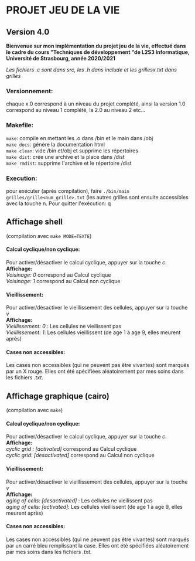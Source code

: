 # PROJET JEU DE LA VIE
 
## Version 4.0

**Bienvenue sur mon implémentation du projet jeu de la vie, effectué dans le cadre du cours "Techniques de développement "de L2S3 Informatique, Université de Strasbourg, année 2020/2021**

*Les fichiers .c sont dans src, les .h dans include et les grillesx.txt dans grilles*

### Versionnement:  
chaque x.0 correspond à un niveau du projet complété, ainsi la version 1.0
			correspond au niveau 1 complété, la 2.0 au niveau 2 etc...


### Makefile:   
`make`: compile en mettant les .o dans /bin et le main dans /obj   
`make docs`: génère la documentation html  
`make clean`: vide /bin et/obj et supprime les répertoires  
`make dist`: crée une archive et la place dans /dist   
`make rmdist`: supprime l'archive et le répertoire /dist  

### Execution:   
pour exécuter (après compilation), faire `./bin/main grilles/grille<num_grille>.txt` (les autres grilles sont ensuite accessibles avec la touche n. Pour quitter l'exécution: q

## Affichage shell  
(compilation avec `make MODE=TEXTE`)  

#### Calcul cyclique/non cyclique:  
Pour activer/désactiver le calcul cyclique, appuyer sur la touche *c*.  
**Affichage:**    
*Voisinage: 0* correspond au Calcul cyclique  
*Voisinage: 1* correspond au Calcul non cyclique  

#### Vieillissement:  
Pour activer/désactiver le vieillissement des cellules, appuyer sur la touche *v*  
**Affichage:**    
*Vieillissement: 0* : Les cellules ne vieilissent pas    
*Vieillissement: 1*: Les cellules vieillissent (de age 1 à age 9, elles meurent après)  

#### Cases non accessibles: 
Les cases non accessibles (qui ne peuvent pas être vivantes) sont marqués par un X rouge. 
Elles ont été spécifiées aléatoirement par mes soins dans les fichiers *.txt*.  


## Affichage graphique (cairo) 
(compilation avec `make`)  

#### Calcul cyclique/non cyclique:  
Pour activer/désactiver le calcul cyclique, appuyer sur la touche *c*.  
**Affichage:**    
*cyclic grid : [activated]* correspond au Calcul cyclique  
*cyclic grid: [desactivated]* correspond au Calcul non cyclique  

#### Vieillissement:  
Pour activer/désactiver le vieillissement des cellules, appuyer sur la touche *v*  
**Affichage:**    
*aging of cells: [desactivated]* : Les cellules ne vieilissent pas    
*aging of cells: [activated]*: Les cellules vieillissent (de age 1 à age 9, elles meurent après)  

#### Cases non accessibles: 
Les cases non accessibles (qui ne peuvent pas être vivantes) sont marqués par un carré bleu remplissant la case. 
Elles ont été spécifiées aléatoirement par mes soins dans les fichiers *.txt*.  


